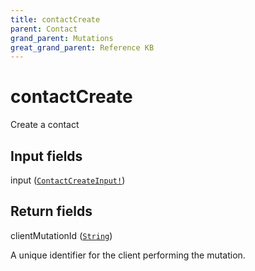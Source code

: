 ```yaml
---
title: contactCreate
parent: Contact
grand_parent: Mutations
great_grand_parent: Reference KB
---
```


# contactCreate

Create a contact

## Input fields

<div class="field-entry ">
  <span id="input" class="field-name anchored">input (<code><a href="/docs/reference_kb/input_object/contact/contact_create_input">ContactCreateInput!</a></code>)</span>

  <div class="description-wrapper">

  </div>
</div>

## Return fields

<div class="field-entry ">
  <span id="client_mutation_id" class="field-name anchored">clientMutationId (<code><a href="/docs/reference_kb/scalar/string">String</a></code>)</span>

  <div class="description-wrapper">
   <p>A unique identifier for the client performing the mutation.</p>

  </div>
</div>

